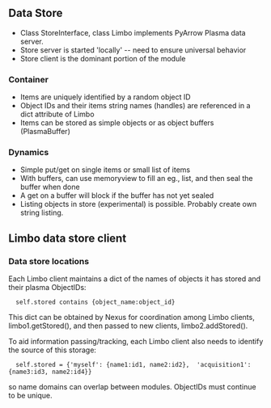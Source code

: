 ## Data Store
 - Class StoreInterface, class Limbo implements PyArrow Plasma data server.
 - Store server is started 'locally' -- need to ensure universal behavior
 - Store client is the dominant portion of the module

### Container
 - Items are uniquely identified by a random object ID
 - Object IDs and their items string names (handles) are referenced in a dict attribute of Limbo
 - Items can be stored as simple objects or as object buffers (PlasmaBuffer)

### Dynamics
 - Simple put/get on single items or small list of items 
 - With buffers, can use memoryview to fill an eg., list, and then seal the buffer when done
 - A get on a buffer will block if the buffer has not yet sealed
 - Listing objects in store (experimental) is possible. Probably create own string listing.

## Limbo data store client

### Data store locations
Each Limbo client maintains a dict of the names of objects it has stored and their plasma ObjectIDs:

`   self.stored contains {object_name:object_id} `

This dict can be obtained by Nexus for coordination among Limbo clients, limbo1.getStored(), and then passed to new clients, limbo2.addStored().

To aid information passing/tracking, each Limbo client also needs to identify the source of this storage:

`   self.stored = {'myself': {name1:id1, name2:id2}, 
                  'acquisition1': {name3:id3, name2:id4}} `

so name domains can overlap between modules. ObjectIDs must continue to be unique. 
